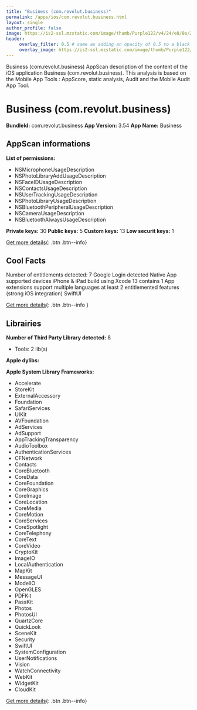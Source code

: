 ```yaml
---
title: "Business (com.revolut.business)"
permalink: /apps/ios/com.revolut.business.html
layout: single
author_profile: false
image: https://is2-ssl.mzstatic.com/image/thumb/Purple122/v4/24/e8/8e/24e88ea3-0f30-07e4-0215-35d89a4b481b/AppIcon-1x_U007emarketing-0-10-0-85-220.png/512x512bb.jpg
header: 
     overlay_filter: 0.5 # same as adding an opacity of 0.5 to a black background
     overlay_image: https://is2-ssl.mzstatic.com/image/thumb/Purple122/v4/24/e8/8e/24e88ea3-0f30-07e4-0215-35d89a4b481b/AppIcon-1x_U007emarketing-0-10-0-85-220.png/512x512bb.jpg
---
```

Business (com.revolut.business) AppScan description of the content of the iOS application Business (com.revolut.business). This analysis is based on the Mobile App Tools : AppScore, static analysis, Audit and the Mobile Audit App Tool.

# Business (com.revolut.business)

**BundleId:** com.revolut.business
**App Version:** 3.54
**App Name:** Business


## AppScan informations 

**List of permissions:** 
- NSMicrophoneUsageDescription
- NSPhotoLibraryAddUsageDescription
- NSFaceIDUsageDescription
- NSContactsUsageDescription
- NSUserTrackingUsageDescription
- NSPhotoLibraryUsageDescription
- NSBluetoothPeripheralUsageDescription
- NSCameraUsageDescription
- NSBluetoothAlwaysUsageDescription
  
  
**Private keys:** 30
**Public keys:** 5
**Custom keys:** 13
**Low securit keys:** 1
  
[Get more details](/pricing.html){: .btn .btn--info}

## Cool Facts

Number of entitlements detected: 7
Google Login detected
Native App
supported devices iPhone & iPad
build using Xcode 13
contains 1 App extensions
support multiple languages
at least 2 entitlemented features (strong iOS integration)
SwiftUI
  
[Get more details](/pricing.html){: .btn .btn--info }

## Librairies 
**Number of Third Party Library detected:** 8
- Tools: 2 lib(s)


**Apple dylibs:**


**Apple System Library Frameworks:**
- Accelerate
- StoreKit
- ExternalAccessory
- Foundation
- SafariServices
- UIKit
- AVFoundation
- AdServices
- AdSupport
- AppTrackingTransparency
- AudioToolbox
- AuthenticationServices
- CFNetwork
- Contacts
- CoreBluetooth
- CoreData
- CoreFoundation
- CoreGraphics
- CoreImage
- CoreLocation
- CoreMedia
- CoreMotion
- CoreServices
- CoreSpotlight
- CoreTelephony
- CoreText
- CoreVideo
- CryptoKit
- ImageIO
- LocalAuthentication
- MapKit
- MessageUI
- ModelIO
- OpenGLES
- PDFKit
- PassKit
- Photos
- PhotosUI
- QuartzCore
- QuickLook
- SceneKit
- Security
- SwiftUI
- SystemConfiguration
- UserNotifications
- Vision
- WatchConnectivity
- WebKit
- WidgetKit
- CloudKit


  
[Get more details](/pricing.html){: .btn .btn--info}

